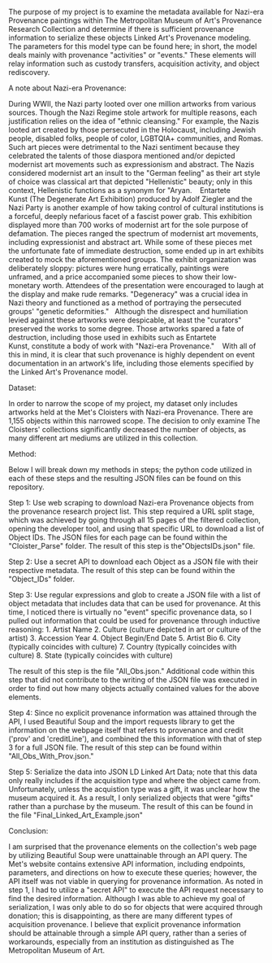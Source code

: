 The purpose of my project is to examine the metadata available for Nazi-era Provenance paintings within The Metropolitan Museum of Art's Provenance Research Collection and determine if there is sufficient provenance information to serialize these objects Linked Art's Provenance modeling. The parameters for this model type can be found here; in short, the model deals mainly with provenance "activities" or "events." These elements will relay information such as custody transfers, acquisition activity, and object rediscovery.

A note about Nazi-era Provenance: 

During WWII, the Nazi party looted over one million artworks from various sources. Though the Nazi Regime stole artwork for multiple reasons, each justification relies on the idea of "ethnic cleansing." For example, the Nazis looted art created by those persecuted in the Holocaust, including Jewish people, disabled folks, people of color, LGBTQIA+ communities, and Romas. Such art pieces were detrimental to the Nazi sentiment because they celebrated the talents of those diaspora mentioned and/or depicted modernist art movements such as expressionism and abstract. The Nazis considered modernist art an insult to the "German feeling" as their art style of choice was classical art that depicted "Hellenistic" beauty; only in this context, Hellenistic functions as a synonym for "Aryan. 
 
Entartete Kunst (The Degenerate Art Exhibition) produced by Adolf Ziegler and the Nazi Party is another example of how taking control of cultural institutions is a forceful, deeply nefarious facet of a fascist power grab. This exhibition displayed more than 700 works of modernist art for the sole purpose of defamation. The pieces ranged the spectrum of modernist art movements, including expressionist and abstract art. While some of these pieces met the unfortunate fate of immediate destruction, some ended up in art exhibits created to mock the aforementioned groups. The exhibit organization was deliberately sloppy: pictures were hung erratically, paintings were unframed, and a price accompanied some pieces to show their low-monetary worth. Attendees of the presentation were encouraged to laugh at the display and make rude remarks. "Degeneracy" was a crucial idea in Nazi theory and functioned as a method of portraying the persecuted groups' "genetic deformities."
 
Although the disrespect and humiliation levied against these artworks were despicable, at least the "curators" preserved the works to some degree. Those artworks spared a fate of destruction, including those used in exhibits such as Entartete Kunst, constitute a body of work with "Nazi-era Provenance." 
 
With all of this in mind, it is clear that such provenance is highly dependent on event documentation in an artwork's life, including those elements specified by the Linked Art's Provenance model. 


Dataset: 

In order to narrow the scope of my project, my dataset only includes artworks held at the Met's Cloisters with Nazi-era Provenance. There are 1,155 objects within this narrowed scope. The decision to only examine The Cloisters' collections significantly decreased the number of objects, as many different art mediums are utilized in this collection. 

Method: 
 
Below I will break down my methods in steps; the python code utilized in each of these steps and the resulting JSON files can be found on this repository.

Step 1: Use web scraping to download Nazi-era Provenance objects from the provenance research project list. This step required a URL split stage, which was achieved by going through all 15 pages of the filtered collection, opening the developer tool, and using that specific URL to download a list of Object IDs. The JSON files for each page can be found within the "Cloister_Parse" folder. The result of this step is the"ObjectsIDs.json" file.

Step 2: Use a secret API to download each Object as a JSON file with their respective metadata. The result of this step can be found within the "Object_IDs" folder. 

Step 3: Use regular expressions and glob to create a JSON file with a list of object metadata that includes data that can be used for provenance. At this time, I noticed there is virtually no "event" specific provenance data, so I pulled out information that could be used for provenance through inductive reasoning: 
	1. Artist Name
	2. Culture (culture depicted in art or culture of the artist)
	3. Accession Year
	4. Object Begin/End Date
	5. Artist Bio
	6. City (typically coincides with culture)
	7. Country (typically coincides with culture)
	8. State (typically coincides with culture)

The result of this step is the file "All_Obs.json." Additional code within this step that did not contribute to the writing of the JSON file was executed in order to find out how many objects actually contained values for the above elements. 

Step 4: Since no explicit provenance information was attained through the API, I used Beautiful Soup and the import requests library to get the information on the webpage itself that refers to provenance and credit ('prov' and 'creditLine'), and combined the this information with that of step 3 for a full JSON file. The result of this step can be found within "All_Obs_With_Prov.json."

Step 5:  Serialize the data into JSON LD Linked Art Data; note that this data only really includes if the acquisition type and where the object came from. Unfortunately, unless the acquistion type was a gift, it was unclear how the museum acquired it. As a result, I only serialized objects that were "gifts" rather than a purchase by the museum. The result of this can be found in the file "Final_Linked_Art_Example.json"

Conclusion:

I am surprised that the provenance elements on the collection's web page by utilizing Beautiful Soup were unattainable through an API query. The Met's website contains extensive API information, including endpoints, parameters, and directions on how to execute these queries; however, the API itself was not viable in querying for provenance information. As noted in step 1, I had to utilize a "secret API" to execute the API request necessary to find the desired information. Although I was able to achieve my goal of serialization, I was only able to do so for objects that were acquired through donation; this is disappointing, as there are many different types of acquisition provenance. I believe that explicit provenance information should be attainable through a simple API query, rather than a series of workarounds, especially from an institution as distinguished as The Metropolitan Museum of Art.
